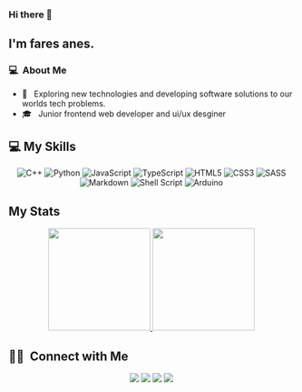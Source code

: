 ### Hi there 👋

## I'm fares anes.

### 💻 &nbsp;About Me 

- 🤔 &nbsp; Exploring new technologies and developing software solutions to our worlds tech problems.
- 🎓 &nbsp; Junior frontend web developer and ui/ux desginer


## 💻 My Skills

<p align="center">

<!--Programming languages-->
  <img alt="C++" src="https://img.shields.io/badge/c++-%2300599C.svg?style=for-the-badge&logo=c%2B%2B&logoColor=white"/>
  <img alt="Python" src="https://img.shields.io/badge/python-306998.svg?style=for-the-badge&logo=python&logoColor=white"/>
  <img alt="JavaScript" src="https://img.shields.io/badge/javascript-%23323330.svg?style=for-the-badge&logo=javascript&logoColor=%23F7DF1E"/>
  <img alt="TypeScript" src="https://img.shields.io/badge/typescript-%23007ACC.svg?style=for-the-badge&logo=typescript&logoColor=white"/>
  <img alt="HTML5" src="https://img.shields.io/badge/html5-%23E34F26.svg?style=for-the-badge&logo=html5&logoColor=white"/>
  <img alt="CSS3" src="https://img.shields.io/badge/css3-%231572B6.svg?style=for-the-badge&logo=css3&logoColor=white"/>
  <img alt="SASS" src="https://img.shields.io/badge/SASS-hotpink.svg?style=for-the-badge&logo=SASS&logoColor=white"/>
  <img alt="Markdown" src="https://img.shields.io/badge/markdown-%23000000.svg?style=for-the-badge&logo=markdown&logoColor=white"/>
  <img alt="Shell Script" src="https://img.shields.io/badge/shell_script-%23121011.svg?style=for-the-badge&logo=gnu-bash&logoColor=white"/>
  <img alt="Arduino" src="https://img.shields.io/badge/-Arduino-00979D?style=for-the-badge&logo=Arduino&logoColor=white"/>
</p>

## My Stats
<p align="center">
<a href="https://github.com/AVS1508">
  <img height="180em" src="https://github-readme-stats-eight-theta.vercel.app/api?username=cptfares&show_icons=true&theme=algolia&include_all_commits=true&count_private=true"/>
  <img height="180em" src="https://github-readme-stats-eight-theta.vercel.app/api/top-langs/?username=cptfares&layout=compact&langs_count=8&theme=algolia"/>
</a>
</p>


##  🤝🏻 &nbsp;Connect with Me

<p align="center">
<a href="https://www.linkedin.com/in/fares-anes-3213061a1/"><img src="https://img.shields.io/badge/-fares%20anes-0077B5?style=flat-square&logo=Linkedin&logoColor=white"/></a>
<a href="mailto:itsfares11@gmail.com"><img src="https://img.shields.io/badge/-itsfares11@gmail.com-D14836?style=flat-square&logo=Gmail&logoColor=white"/></a>
  <a href="https://www.facebook.com/profile.php?id=100017002397845"><img src="https://img.shields.io/badge/-fares-1877F2?style=flat&logo=Facebook&logoColor=white"/></a>
  <a href="https://instagram.com/cpt_fares"><img src="https://img.shields.io/badge/-@cpt_fares__-E4405F?style=flat&logo=Instagram&logoColor=white"/></a>
  




<!--
**cdthomp1/cdthomp1** is a ✨ _special_ ✨ repository because its `README.md` (this file) appears on your GitHub profile.

